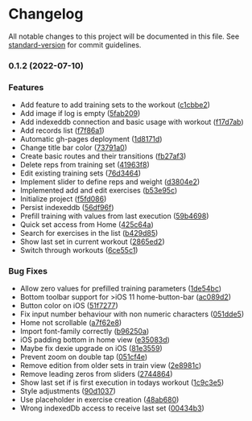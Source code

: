 # Changelog

All notable changes to this project will be documented in this file. See [standard-version](https://github.com/conventional-changelog/standard-version) for commit guidelines.

### 0.1.2 (2022-07-10)


### Features

* Add feature to add training sets to the workout ([c1cbbe2](https://github.com/stefan-rink/fit-records/commit/c1cbbe2c651544f9f493884d4374692b702e1c4c))
* Add image if log is empty ([5fab209](https://github.com/stefan-rink/fit-records/commit/5fab209e9fedb154c6d8e1a1b37126eeceed1db8))
* Add indexeddb connection and basic usage with workout ([f17d7ab](https://github.com/stefan-rink/fit-records/commit/f17d7ab80fb15943378749dd04f5b1970707fefd))
* Add records list ([f7f86a1](https://github.com/stefan-rink/fit-records/commit/f7f86a1fe3a63070a2d76994e5f000028c539261))
* Automatic gh-pages deployment ([1d8171d](https://github.com/stefan-rink/fit-records/commit/1d8171d659c2b3dab34d464556666b7bbf5eb57f))
* Change title bar color ([73791a0](https://github.com/stefan-rink/fit-records/commit/73791a0235b428b6b22b594372458b8553970484))
* Create basic routes and their transitions ([fb27af3](https://github.com/stefan-rink/fit-records/commit/fb27af3422959ab0ed8af3935e11cf8122fc730e))
* Delete reps from training set ([41963f8](https://github.com/stefan-rink/fit-records/commit/41963f88dc7028100d1854fb4a541e787c5d83e6))
* Edit existing training sets ([76d3464](https://github.com/stefan-rink/fit-records/commit/76d3464031b77f406bbef5e5c7ab7a27f8b5d3b9))
* Implement slider to define reps and weight ([d3804e2](https://github.com/stefan-rink/fit-records/commit/d3804e2b82cbc239295423a103afd359d50589a9))
* Implemented add and edit exercises ([b53e95c](https://github.com/stefan-rink/fit-records/commit/b53e95c4b1a34dd8fe0db8d31f15615d22aea19c))
* Initialize project ([f5fd086](https://github.com/stefan-rink/fit-records/commit/f5fd086160b7d6e2273bd5e275119290ef71f7fe))
* Persist indexeddb ([56df96f](https://github.com/stefan-rink/fit-records/commit/56df96f09dbf5c974ccd3f297717a0122fbb9889))
* Prefill training with values from last execution ([59b4698](https://github.com/stefan-rink/fit-records/commit/59b4698bfc4ad5cf222f44e09e714261909fb683))
* Quick set access from Home ([425c64a](https://github.com/stefan-rink/fit-records/commit/425c64a6a0da5d7a0e4a4c237c6490606e0668ba))
* Search for exercises in the list ([b429d85](https://github.com/stefan-rink/fit-records/commit/b429d85ff9b81a8f96cf45d07d51d2ec2423a580))
* Show last set in current workout ([2865ed2](https://github.com/stefan-rink/fit-records/commit/2865ed2fd4623980e9e876a32b03c3dc88ec35ca))
* Switch through workouts ([6ce55c1](https://github.com/stefan-rink/fit-records/commit/6ce55c1e820e4a304adfebf458a4d41e1af3174d))


### Bug Fixes

* Allow zero values for prefilled training parameters ([1de54bc](https://github.com/stefan-rink/fit-records/commit/1de54bc0d24b58b29be4536c4ae2831ab95c3154))
* Bottom toolbar support for >iOS 11 home-button-bar ([ac089d2](https://github.com/stefan-rink/fit-records/commit/ac089d2923aa81d3a4f83b6c08ed6b933bc5ba8c))
* Button color on iOS ([51f7277](https://github.com/stefan-rink/fit-records/commit/51f72772f2ba7fcdfbd39d43c8ebfd86456cfb11))
* Fix input number behaviour with non numeric characters ([051dde5](https://github.com/stefan-rink/fit-records/commit/051dde5918f32734fd73f2010d529b7cac1fa154))
* Home not scrollable ([a7f62e8](https://github.com/stefan-rink/fit-records/commit/a7f62e8541c7709f3f64e4a30edb44100c55b2e0))
* Import font-family correctly ([b96250a](https://github.com/stefan-rink/fit-records/commit/b96250a98cf85949027176a16810c47ad6db22f4))
* iOS padding bottom in home view ([e35083d](https://github.com/stefan-rink/fit-records/commit/e35083dc69744e19f49f696ef1efe8fc7d2ecc2d))
* Maybe fix dexie upgrade on iOS ([81e3559](https://github.com/stefan-rink/fit-records/commit/81e3559b66c11baf83bc304a6848e13f93f69a5d))
* Prevent zoom on double tap ([051cf4e](https://github.com/stefan-rink/fit-records/commit/051cf4ee2759f0dbb0ca0b8d4a3962b414455cfa))
* Remove edition from older sets in train view ([2e8981c](https://github.com/stefan-rink/fit-records/commit/2e8981c01c9db52527466321f95d3e929ac7e32f))
* Remove leading zeros from sliders ([2744864](https://github.com/stefan-rink/fit-records/commit/27448647a8747a206a4c34a37a6706870f7dce89))
* Show last set if is first execution in todays workout ([1c9c3e5](https://github.com/stefan-rink/fit-records/commit/1c9c3e5b02d4af399db631fec582cf335bd2bfbb))
* Style adjustments ([90d1037](https://github.com/stefan-rink/fit-records/commit/90d1037dbe47b1a231bbe9a175e815b311fac8ca))
* Use placeholder in exercise creation ([48ab680](https://github.com/stefan-rink/fit-records/commit/48ab680154f7235061e2afbf38cdd8741760545b))
* Wrong indexedDb access to receive last set ([00434b3](https://github.com/stefan-rink/fit-records/commit/00434b34d605dbb2acb9f6b73e5a2a98844316db))
